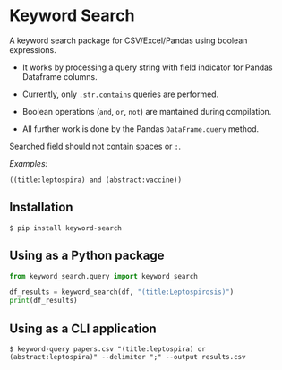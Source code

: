 # Keyword Search

A keyword search package for CSV/Excel/Pandas using boolean expressions.

- It works by processing a query string with field indicator for Pandas Dataframe
columns. 

- Currently, only `.str.contains` queries are performed. 

- Boolean operations (`and`, `or`, `not`) are mantained during compilation. 

- All further work is done by the Pandas `DataFrame.query` method.


Searched field should not contain spaces or `:`.

*Examples:*

`((title:leptospira) and (abstract:vaccine))`

## Installation

```
$ pip install keyword-search
```

## Using as a Python package

```python
from keyword_search.query import keyword_search

df_results = keyword_search(df, "(title:Leptospirosis)")
print(df_results)
```

## Using as a CLI application

```
$ keyword-query papers.csv "(title:leptospira) or (abstract:leptospira)" --delimiter ";" --output results.csv
```